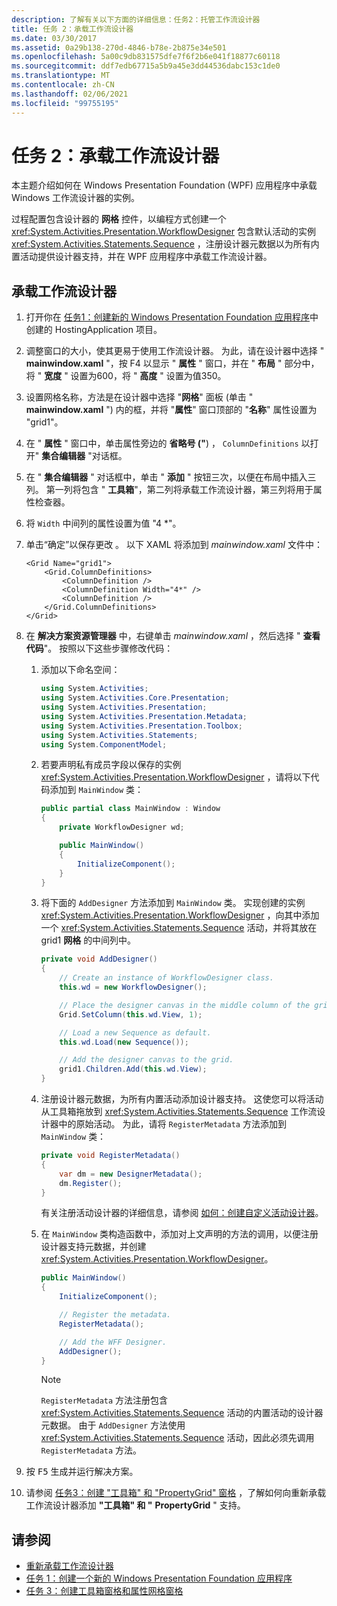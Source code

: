 ```yaml
---
description: 了解有关以下方面的详细信息：任务2：托管工作流设计器
title: 任务 2：承载工作流设计器
ms.date: 03/30/2017
ms.assetid: 0a29b138-270d-4846-b78e-2b875e34e501
ms.openlocfilehash: 5a00c9db831575dfe7f6f2b6e041f18877c60118
ms.sourcegitcommit: ddf7edb67715a5b9a45e3dd44536dabc153c1de0
ms.translationtype: MT
ms.contentlocale: zh-CN
ms.lasthandoff: 02/06/2021
ms.locfileid: "99755195"
---
```

# <a name="task-2-host-the-workflow-designer"></a>任务 2：承载工作流设计器

本主题介绍如何在 Windows Presentation Foundation (WPF) 应用程序中承载 Windows 工作流设计器的实例。

过程配置包含设计器的 **网格** 控件，以编程方式创建一个 <xref:System.Activities.Presentation.WorkflowDesigner> 包含默认活动的实例 <xref:System.Activities.Statements.Sequence> ，注册设计器元数据以为所有内置活动提供设计器支持，并在 WPF 应用程序中承载工作流设计器。

## <a name="to-host-the-workflow-designer"></a>承载工作流设计器

1. 打开你在 [任务1：创建新的 Windows Presentation Foundation 应用程序](task-1-create-a-new-wpf-app.md)中创建的 HostingApplication 项目。

2. 调整窗口的大小，使其更易于使用工作流设计器。 为此，请在设计器中选择 " **mainwindow.xaml** "，按 F4 以显示 " **属性** " 窗口，并在 " **布局** " 部分中，将 " **宽度** " 设置为600，将 " **高度** " 设置为值350。

3. 设置网格名称，方法是在设计器中选择 "**网格**" 面板 (单击 " **mainwindow.xaml** ") 内的框，并将 "**属性**" 窗口顶部的 "**名称**" 属性设置为 "grid1"。

4. 在 " **属性** " 窗口中，单击属性旁边的 **省略号 ("**) ， `ColumnDefinitions` 以打开" **集合编辑器** "对话框。

5. 在 " **集合编辑器** " 对话框中，单击 " **添加** " 按钮三次，以便在布局中插入三列。 第一列将包含 " **工具箱**"，第二列将承载工作流设计器，第三列将用于属性检查器。

6. 将 `Width` 中间列的属性设置为值 "4 *"。

7. 单击“确定”以保存更改  。 以下 XAML 将添加到 *mainwindow.xaml* 文件中：

    ```xaml
    <Grid Name="grid1">
        <Grid.ColumnDefinitions>
            <ColumnDefinition />
            <ColumnDefinition Width="4*" />
            <ColumnDefinition />
        </Grid.ColumnDefinitions>
    </Grid>
    ```

8. 在 **解决方案资源管理器** 中，右键单击 *mainwindow.xaml* ，然后选择 " **查看代码**"。 按照以下这些步骤修改代码：

    1. 添加以下命名空间：

        ```csharp
        using System.Activities;
        using System.Activities.Core.Presentation;
        using System.Activities.Presentation;
        using System.Activities.Presentation.Metadata;
        using System.Activities.Presentation.Toolbox;
        using System.Activities.Statements;
        using System.ComponentModel;
        ```

    2. 若要声明私有成员字段以保存的实例 <xref:System.Activities.Presentation.WorkflowDesigner> ，请将以下代码添加到 `MainWindow` 类：

        ```csharp
        public partial class MainWindow : Window
        {
            private WorkflowDesigner wd;

            public MainWindow()
            {
                InitializeComponent();
            }
        }
        ```

    3. 将下面的 `AddDesigner` 方法添加到 `MainWindow` 类。 实现创建的实例 <xref:System.Activities.Presentation.WorkflowDesigner> ，向其中添加一个 <xref:System.Activities.Statements.Sequence> 活动，并将其放在 grid1 **网格** 的中间列中。

        ```csharp
        private void AddDesigner()
        {
            // Create an instance of WorkflowDesigner class.
            this.wd = new WorkflowDesigner();

            // Place the designer canvas in the middle column of the grid.
            Grid.SetColumn(this.wd.View, 1);

            // Load a new Sequence as default.
            this.wd.Load(new Sequence());

            // Add the designer canvas to the grid.
            grid1.Children.Add(this.wd.View);
        }
        ```

    4. 注册设计器元数据，为所有内置活动添加设计器支持。 这使您可以将活动从工具箱拖放到 <xref:System.Activities.Statements.Sequence> 工作流设计器中的原始活动。 为此，请将 `RegisterMetadata` 方法添加到 `MainWindow` 类：

        ```csharp
        private void RegisterMetadata()
        {
            var dm = new DesignerMetadata();
            dm.Register();
        }
        ```

        有关注册活动设计器的详细信息，请参阅 [如何：创建自定义活动设计器](how-to-create-a-custom-activity-designer.md)。

    5. 在 `MainWindow` 类构造函数中，添加对上文声明的方法的调用，以便注册设计器支持元数据，并创建 <xref:System.Activities.Presentation.WorkflowDesigner>。

        ```csharp
        public MainWindow()
        {
            InitializeComponent();

            // Register the metadata.
            RegisterMetadata();

            // Add the WFF Designer.
            AddDesigner();
        }
        ```

        > [!NOTE]
        > `RegisterMetadata` 方法注册包含 <xref:System.Activities.Statements.Sequence> 活动的内置活动的设计器元数据。 由于 `AddDesigner` 方法使用 <xref:System.Activities.Statements.Sequence> 活动，因此必须先调用 `RegisterMetadata` 方法。

9. 按 <kbd>F5</kbd> 生成并运行解决方案。

10. 请参阅 [任务3：创建 "工具箱" 和 "PropertyGrid" 窗格](task-3-create-the-toolbox-and-propertygrid-panes.md) ，了解如何向重新承载工作流设计器添加 **"工具箱" 和 "** **PropertyGrid** " 支持。

## <a name="see-also"></a>请参阅

- [重新承载工作流设计器](rehosting-the-workflow-designer.md)
- [任务 1：创建一个新的 Windows Presentation Foundation 应用程序](task-1-create-a-new-wpf-app.md)
- [任务 3：创建工具箱窗格和属性网格窗格](task-3-create-the-toolbox-and-propertygrid-panes.md)
